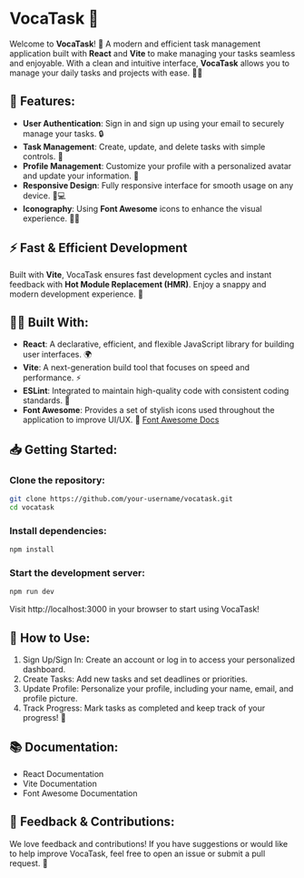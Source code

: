 # VocaTask 🎯

Welcome to **VocaTask**! 🎉 A modern and efficient task management application built with **React** and **Vite** to make managing your tasks seamless and enjoyable. With a clean and intuitive interface, **VocaTask** allows you to manage your daily tasks and projects with ease. 💼✅

## 🌟 Features:
- **User Authentication**: Sign in and sign up using your email to securely manage your tasks. 🔒
- **Task Management**: Create, update, and delete tasks with simple controls. 📝
- **Profile Management**: Customize your profile with a personalized avatar and update your information. 👤
- **Responsive Design**: Fully responsive interface for smooth usage on any device. 📱💻
- **Iconography**: Using **Font Awesome** icons to enhance the visual experience. 🎨✨

## ⚡ Fast & Efficient Development
Built with **Vite**, VocaTask ensures fast development cycles and instant feedback with **Hot Module Replacement (HMR)**. Enjoy a snappy and modern development experience. 🚀

## 🧑‍💻 Built With:
- **React**: A declarative, efficient, and flexible JavaScript library for building user interfaces. 🌍
- **Vite**: A next-generation build tool that focuses on speed and performance. ⚡
- **ESLint**: Integrated to maintain high-quality code with consistent coding standards. 📏
- **Font Awesome**: Provides a set of stylish icons used throughout the application to improve UI/UX. 🎨 [Font Awesome Docs](https://fontawesome.com/)

## 📥 Getting Started:

### Clone the repository:
```bash
git clone https://github.com/your-username/vocatask.git
cd vocatask
```

### Install dependencies:
```bash
npm install
```

### Start the development server:
```bash
npm run dev
```

Visit http://localhost:3000 in your browser to start using VocaTask!

## 🚀 How to Use:
1. Sign Up/Sign In: Create an account or log in to access your personalized dashboard.
2. Create Tasks: Add new tasks and set deadlines or priorities.
3. Update Profile: Personalize your profile, including your name, email, and profile picture.
4. Track Progress: Mark tasks as completed and keep track of your progress! 🎯

## 📚 Documentation:
- React Documentation
- Vite Documentation
- Font Awesome Documentation

## 💬 Feedback & Contributions:
We love feedback and contributions! If you have suggestions or would like to help improve VocaTask, feel free to open an issue or submit a pull request. 🙌
